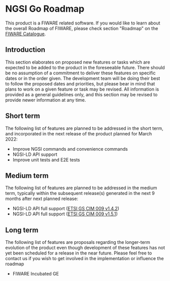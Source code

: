 # NGSI Go Roadmap

This product is a FIWARE related software. If you would like to learn about the
overall Roadmap of FIWARE, please check section "Roadmap" on the
[FIWARE Catalogue](https://github.com/Fiware/catalogue).

## Introduction

This section elaborates on proposed new features or tasks which are expected to
be added to the product in the foreseeable future. There should be no assumption
of a commitment to deliver these features on specific dates or in the order
given. The development team will be doing their best to follow the proposed
dates and priorities, but please bear in mind that plans to work on a given
feature or task may be revised. All information is provided as a general
guidelines only, and this section may be revised to provide newer information at
any time.

## Short term

The following list of features are planned to be addressed in the short term,
and incorporated in the next release of the product planned for March 2022:

-   Improve NGSI commands and convenience commands
-   NGSI-LD API support
-   Improve unit tests and E2E tests

## Medium term

The following list of features are planned to be addressed in the medium term,
typically within the subsequent release(s) generated in the next 9 months after
next planned release:

-   NGSI-LD API full support ([ETSI GS CIM 009 v1.4.2](https://www.etsi.org/deliver/etsi_gs/CIM/001_099/009/01.04.02_60/gs_CIM009v010402p.pdf))
-   NGSI-LD API full support ([ETSI GS CIM 009 v1.5.1](https://www.etsi.org/deliver/etsi_gs/CIM/001_099/009/01.05.01_60/gs_CIM009v010501p.pdf))

## Long term

The following list of features are proposals regarding the longer-term evolution
of the product even though development of these features has not yet been
scheduled for a release in the near future. Please feel free to contact us if
you wish to get involved in the implementation or influence the roadmap

-   FIWARE Incubated GE
